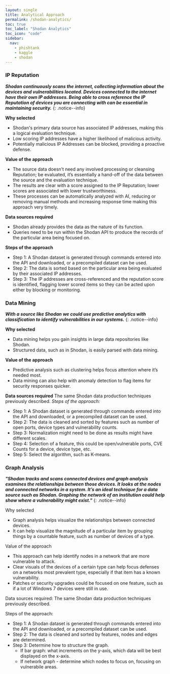 ```yaml
---
layout: single
title: Analytical Approach
permalink: /shodan-analytics/
toc: true
toc_label: "Shodan Analytics"
toc_icon: "code"
sidebar:
  nav:
    - phishtank
    - kaggle
    - shodan
---
```


### IP Reputation
**_Shodan continuously scans the internet, collecting information about the devices and vulnerabilities located. Devices connected to the internet have their own IP addresses. Being able to cross reference the IP Reputation of devices you are connecting with can be essential in maintaining security._**
{: .notice--info}

**Why selected**
* Shodan's primary data source has associated IP addresses, making this a logical evaluation technique.
* Low scoring IP addresses have a higher likelihood of malicious activity.
* Potentially malicious IP Addresses can be blocked, providing a proactive defense.

**Value of the approach**
* The source data doesn’t need any involved processing or cleansing Reputation; be evaluated, it’s essentially a hand-off of the data between the source and the evaluation technique.
* The results are clear with a score assigned to the IP Reputation; lower scores are associated with lower trustworthiness. 
* These processes can be automatically analyzed with AI, reducing or removing manual methods and increasing response time making this approach very timely.

**Data sources required**
* Shodan already provides the data as the nature of its function.
* Queries need to be run within the Shodan API to produce the records of the particular area being focused on.

**Steps of the approach**
* Step 1: A Shodan dataset is generated through commands entered into the API and downloaded, or a precompiled dataset can be used.
* Step 2: The data is sorted based on the particular area being evaluated by their associated IP addresses.
* Step 3: The IP addresses are cross-referenced and the reputation score is identified, flagging lower scored items so they can be acted upon either by blocking or monitoring.

### Data Mining
**_With a source like Shodan we could use predictive analytics with classification to identify vulnerabilities in our systems._**
{: .notice--info}

**Why selected**
* Data mining helps you gain insights in large data repositories like Shodan.
* Structured data, such as in Shodan, is easily parsed with data mining.

**Value of the approach**
* Predictive analysis such as clustering helps focus attention where it’s needed most.
* Data mining can also help with anomaly detection to flag items for security responses quicker.

**Data sources required**
The same Shodan data production techniques previously described.
_Steps of the approach:_
* Step 1: A Shodan dataset is generated through commands entered into the API and downloaded, or a precompiled dataset can be used.
* Step 2: The data is cleaned and sorted by features such as number of open ports, device types and vulnerability counts.
* Step 3: Normalization might need to be done as results might have different scales.
* Step 4: Selection of a feature, this could be open/vulnerable ports, CVE Counts for a device, device type, etc.
* Step 5: Select the algorithm, such as K-means.

### Graph Analysis
_**"Shodan tracks and scans connected devices and graph analysis examines the relationships between those devices. It looks at the nodes and connected networks in a system. It’s an ideal technique for a data source such as Shodan. Graphing the network of an institution could help show where a vulnerability might exist."**_
{: .notice--info}

Why selected
* Graph analysis helps visualize the relationships between connected devices.
* It can help visualize the magnitude of a particular item by grouping things by a countable feature, such as number of devices of a type.

Value of the approach 
* This approach can help identify nodes in a network that are more vulnerable to attack. 
* Clear visuals of the devices of a certain type can help focus defenses on a networks most prevalent type, especially if that item has a known vulnerability.
* Patches or security upgrades could be focused on one feature, such as if a lot of Windows 7 devices were still in use.

Data sources required:
The same Shodan data production techniques previously described.

Steps of the approach:
* Step 1: A Shodan dataset is generated through commands entered into the API and downloaded, or a precompiled dataset can be used.
* Step 2: The data is cleaned and sorted by features, nodes and edges are determined.
* Step 3: Determine how to structure the graph. 
  - If bar graph: what increments on the y-axis, which data will be best displayed on the x-axis.
  - If network graph - determine which nodes to focus on, focusing on vulnerabile areas.